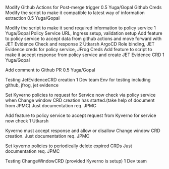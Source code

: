 Modify Github Actions for Post-merge trigger
0.5
Yuga/Gopal
Github Creds
Modify the script to make it compatible to latest way of information extraction
0.5
Yuga/Gopal


Modify the script to make it send required information to policy service
1 
Yuga/Gopal
Policy Service URL, Ingress setup, validation setup
Add feature to policy service to accept data from github actions and move forward with JET Evidence Check and response
2
Utkarsh
ArgoCD Role binding, JET Evidence creds for policy service, JFrog Creds
Add feature to script to make it accept response from policy service and create JET Evidence CRD
1
Yuga/Gopal


Add comment to Github PR
0.5
Yuga/Gopal


Testing JetEvidenceCRD creation
1
Dev team
Env for testing including github, jfrog, jet evidence








Set Kyverno policies to request for Service now check  via policy service when Change window CRD creation has started.(take help of document from JPMC)
Just documentation req.
JPMC


Add feature to policy service to accept request from Kyverno for service now check
1
Utkarsh


Kyverno must accept response and allow or disallow Change window CRD creation.
Just documentation req.
JPMC


Set kyverno policies to periodically delete expired CRDs
Just documentation req.
JPMC


Testing ChangeWindowCRD (provided Kyverno is setup) 
1 
Dev team



